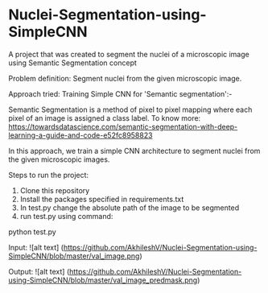 # Nuclei-Segmentation-using-SimpleCNN
A project that was created to segment the nuclei of a microscopic image using Semantic Segmentation concept

Problem definition: 
Segment nuclei from the given microscopic image.

Approach tried:
Training Simple CNN for 'Semantic segmentation':-	

Semantic Segmentation is a method of pixel to pixel mapping where each pixel of an image is assigned a class label.
To know more: https://towardsdatascience.com/semantic-segmentation-with-deep-learning-a-guide-and-code-e52fc8958823

In this approach, we train a simple CNN architecture to segment nuclei from the given microscopic images.

Steps to run the project:

1) Clone this repository
2) Install the packages specified in requirements.txt
3) In test.py change the absolute path of the image to be segmented
4) run test.py using command:

python test.py

Input: 
![alt text] (https://github.com/AkhileshV/Nuclei-Segmentation-using-SimpleCNN/blob/master/val_image.png)

Output:
![alt text] (https://github.com/AkhileshV/Nuclei-Segmentation-using-SimpleCNN/blob/master/val_image_predmask.png)
